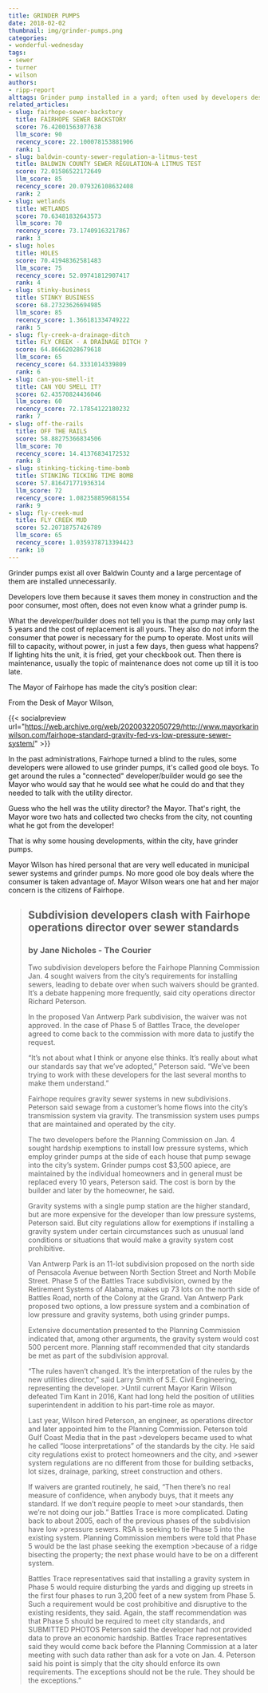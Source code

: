 ```yaml
---
title: GRINDER PUMPS
date: 2018-02-02
thumbnail: img/grinder-pumps.png
categories:
- wonderful-wednesday
tags:
- sewer
- turner
- wilson
authors:
- ripp-report
alttags: Grinder pump installed in a yard; often used by developers despite potential replacement costs and power needs for homeowners
related_articles:
- slug: fairhope-sewer-backstory
  title: FAIRHOPE SEWER BACKSTORY
  score: 76.42001563077638
  llm_score: 90
  recency_score: 22.100078153881906
  rank: 1
- slug: baldwin-county-sewer-regulation-a-litmus-test
  title: BALDWIN COUNTY SEWER REGULATION—A LITMUS TEST
  score: 72.01586522172649
  llm_score: 85
  recency_score: 20.079326108632408
  rank: 2
- slug: wetlands
  title: WETLANDS
  score: 70.63481832643573
  llm_score: 70
  recency_score: 73.17409163217867
  rank: 3
- slug: holes
  title: HOLES
  score: 70.41948362581483
  llm_score: 75
  recency_score: 52.09741812907417
  rank: 4
- slug: stinky-business
  title: STINKY BUSINESS
  score: 68.27323626694985
  llm_score: 85
  recency_score: 1.366181334749222
  rank: 5
- slug: fly-creek-a-drainage-ditch
  title: FLY CREEK - A DRAINAGE DITCH ?
  score: 64.86662028679618
  llm_score: 65
  recency_score: 64.3331014339809
  rank: 6
- slug: can-you-smell-it
  title: CAN YOU SMELL IT?
  score: 62.43570824436046
  llm_score: 60
  recency_score: 72.17854122180232
  rank: 7
- slug: off-the-rails
  title: OFF THE RAILS
  score: 58.88275366834506
  llm_score: 70
  recency_score: 14.41376834172532
  rank: 8
- slug: stinking-ticking-time-bomb
  title: STINKING TICKING TIME BOMB
  score: 57.816471771936314
  llm_score: 72
  recency_score: 1.082358859681554
  rank: 9
- slug: fly-creek-mud
  title: FLY CREEK MUD
  score: 52.20718757426789
  llm_score: 65
  recency_score: 1.0359378713394423
  rank: 10
---
```

Grinder pumps exist all over Baldwin County and a large percentage of them are installed unnecessarily.

Developers love them because it saves them money in construction and the poor consumer, most often, does not even know what a grinder pump is.

What the developer/builder does not tell you is that the pump may only last 5 years and the cost of replacement is all yours. They also do not inform the consumer that power is necessary for the pump to operate. Most units will fill to capacity, without power, in just a few days, then guess what happens? If lighting hits the unit, it is fried, get your checkbook out. Then there is maintenance, usually the topic of maintenance does not come up till it is too late.

The Mayor of Fairhope has made the city’s position clear:

From the Desk of Mayor Wilson,

{{< socialpreview url="https://web.archive.org/web/20200322050729/http://www.mayorkarinwilson.com/fairhope-standard-gravity-fed-vs-low-pressure-sewer-system/" >}}

In the past administrations, Fairhope turned a blind to the rules, some developers were allowed to use grinder pumps, it's called good ole boys. To get around the rules a "connected" developer/builder would go see the Mayor who would say that he would see what he could do and that they needed to talk with the utility director.

Guess who the hell was the utility director? the Mayor. That's right, the Mayor wore two hats and collected two checks from the city, not counting what he got from the developer!

That is why some housing developments, within the city, have grinder pumps.

Mayor Wilson has hired personal that are very well educated in municipal sewer systems and grinder pumps. No more good ole boy deals where the consumer is taken advantage of. Mayor Wilson wears one hat and her major concern is the citizens of Fairhope.

>## Subdivision developers clash with Fairhope operations director over sewer standards
>
>### by Jane Nicholes - The Courier
>
>Two subdivision developers before the Fairhope Planning Commission Jan. 4 sought waivers from the city’s requirements for installing sewers, leading to debate over when such waivers should be granted. It’s a debate happening more frequently, said city operations director Richard Peterson.
>
>In the proposed Van Antwerp Park subdivision, the waiver was not approved. In the case of Phase 5 of Battles Trace, the developer agreed to come back to the commission with more data to justify the request.
>
>“It’s not about what I think or anyone else thinks. It’s really about what our standards say that we’ve adopted,” Peterson said. “We’ve been trying to work with these developers for the last several months to make them understand.”
>
>Fairhope requires gravity sewer systems in new subdivisions. Peterson said sewage from a customer’s home flows into the city’s transmission system via gravity. The transmission system uses pumps that are maintained and operated by the city.
>
>The two developers before the Planning Commission on Jan. 4 sought hardship exemptions to install low pressure systems, which employ grinder pumps at the side of each house that pump sewage into the city’s system. Grinder pumps cost $3,500 apiece, are maintained by the individual homeowners and in general must be replaced every 10 years, Peterson said. The cost is born by the builder and later by the homeowner, he said.
>
>Gravity systems with a single pump station are the higher standard, but are more expensive for the developer than low pressure systems, Peterson said. But city regulations allow for exemptions if installing a gravity system under certain circumstances such as unusual land conditions or situations that would make a gravity system cost prohibitive.
>
>Van Antwerp Park is an 11-lot subdivision proposed on the north side of Pensacola Avenue between North Section Street and North Mobile Street. Phase 5 of the Battles Trace subdivision, owned by the Retirement Systems of Alabama, makes up 73 lots on the north side of Battles Road, north of the Colony at the Grand. Van Antwerp Park proposed two options, a low pressure system and a combination of low pressure and gravity systems, both using grinder pumps.
>
>Extensive documentation presented to the Planning Commission indicated that, among other arguments, the gravity system would cost 500 percent more. Planning staff recommended that city standards be met as part of the subdivision approval.
>
>“The rules haven’t changed. It’s the interpretation of the rules by the new utilities director,” said Larry Smith of S.E. Civil Engineering, representing the developer. >Until current Mayor Karin Wilson defeated Tim Kant in 2016, Kant had long held the position of utilities superintendent in addition to his part-time role as mayor.
>
>Last year, Wilson hired Peterson, an engineer, as operations director and later appointed him to the Planning Commission. Peterson told Gulf Coast Media that in the past >developers became used to what he called “loose interpretations” of the standards by the city. He said city regulations exist to protect homeowners and the city, and >sewer system regulations are no different from those for building setbacks, lot sizes, drainage, parking, street construction and others.
>
>If waivers are granted routinely, he said, “Then there’s no real measure of confidence, when anybody buys, that it meets any standard. If we don’t require people to meet >our standards, then we’re not doing our job.” Battles Trace is more complicated. Dating back to about 2005, each of the previous phases of the subdivision have low >pressure sewers. RSA is seeking to tie Phase 5 into the existing system. Planning Commission members were told that Phase 5 would be the last phase seeking the exemption >because of a ridge bisecting the property; the next phase would have to be on a different system.
>
>Battles Trace representatives said that installing a gravity system in Phase 5 would require disturbing the yards and digging up streets in the first four phases to run 3,200 feet of a new system from Phase 5. Such a requirement would be cost prohibitive and disruptive to the existing residents, they said. Again, the staff recommendation was that Phase 5 should be required to meet city standards, and SUBMITTED PHOTOS Peterson said the developer had not provided data to prove an economic hardship. Battles Trace representatives said they would come back before the Planning Commission at a later meeting with such data rather than ask for a vote on Jan. 4. Peterson said his point is simply that the city should enforce its own requirements. The exceptions should not be the rule. They should be the exceptions.”
